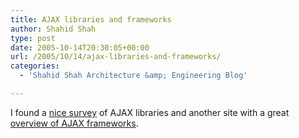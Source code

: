 ```yaml
---
title: AJAX libraries and frameworks
author: Shahid Shah
type: post
date: 2005-10-14T20:30:05+00:00
url: /2005/10/14/ajax-libraries-and-frameworks/
categories:
  - 'Shahid Shah Architecture &amp; Engineering Blog'

---
```

I found a [nice survey][1] of AJAX libraries and another site with a great [overview of AJAX frameworks][2].

 [1]: http://wiki.osafoundation.org/bin/view/Projects/AjaxLibraries
 [2]: http://www.ajaxpatterns.org/AJAXFrameworks